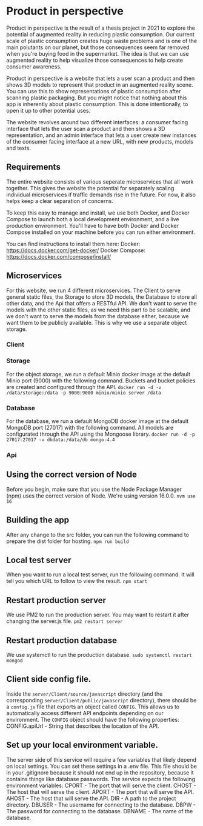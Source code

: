 # Product in perspective
Product in perspective is the result of a thesis project in 2021 to explore the
potential of augmented reality in reducing plastic consumption. Our current
scale of plastic consumption creates huge waste problems and is one of the main
polutants on our planet, but those consequences seem far removed when you're
buying food in the supermarket. The idea is that we can use augmented reality
to help visualize those consequences to help create consumer awareness.

Product in perspective is a website that lets a user scan a product and then
shows 3D models to represent that product in an augmented reality scene. You can
use this to show representations of plastic consumption after scanning plastic
packaging. But you might notice that nothing about this app is inherently about
plastic consumption. This is done intentionally, to open it up to other
potential uses.

The website revolves around two different interfaces: a consumer facing
interface that lets the user scan a product and then shows a 3D representation,
and an admin interface that lets a user create new instances of the consumer
facing interface at a new URL, with new products, models and texts.

## Requirements
The entire website consists of various seperate microservices that all work
together. This gives the website the potential for separately scaling individual
microservices if traffic demands rise in the future. For now, it also helps keep
a clear separation of concerns.

To keep this easy to manage and install, we use both Docker, and Docker Compose
to launch both a local development environment, and a live production
environment. You'll have to have both Docker and Docker Compose installed on
your machine before you can run either environment.

You can find instructions to install them here:
Docker:           https://docs.docker.com/get-docker/
Docker Compose:   https://docs.docker.com/compose/install/

## Microservices
For this website, we run 4 different microservices. The Client to serve general
static files, the Storage to store 3D models, the Database to store all other
data, and the Api that offers a RESTful API. We don't want to serve the models
with the other static files, as we need this part to be scalable, and we don't
want to serve the models from the database either, because we want them to be
publicly available. This is why we use a separate object storage.

### Client

### Storage
For the object storage, we run a default Minio docker image at the default Minio
port (9000) with the following command. Buckets and bucket policies are created
and configured through the API.
`docker run -d -v /data/storage:/data -p 9000:9000 minio/minio server /data`

### Database
For the database, we run a default MongoDB docker image at the default MongoDB
port (27017) with the following command. All models are configurated through the
API using the Mongoose library.
`docker run -d -p 27017:27017 -v dbdata:/data/db mongo:4.4`

### Api










## Using the correct version of Node
Before you begin, make sure that you use the Node Package Manager (npm) uses
the correct version of Node. We're using version 16.0.0.
`nvm use 16`

## Building the app
After any change to the src folder, you can run the following command to
prepare the dist folder for hosting.
`npm run build`

## Local test server
When you want to run a local test server, run the following command. It will
tell you which URL to follow to view the result.
`npm start`

## Restart production server
We use PM2 to run the production server. You may want to restart it after
changing the server.js file.
`pm2 restart server`

## Restart production database
We use systemctl to run the production database.
`sudo systemctl restart mongod`

## Client side config file.
Inside the `server/Client/source/javascript` directory (and the corresponding
`server/Client/public/javascript` directory), there should be a `config.js` file
that exports an object called `CONFIG`. This allows us to automatically access
different API endpoints depending on our environment. The `CONFIG` object should
have the following properties:
CONFIG.apiUrl   - String that describes the location of the API.

## Set up your local environment variable.
The server side of this service will require a few variables that likely depend
on local settings. You can set these settings in a .env file. This file should
be in your .gitignore because it should not end up in the repository, because it
contains things like database passwords. The service expects the following
environment variables:
CPORT   - The port that will serve the client.
CHOST   - The host that will serve the client.
APORT   - The port that will serve the API.
AHOST   - The host that will serve the API.
DIR     - A path to the project directory.
DBUSER  - The username for connecting to the database.
DBPW    - The password for connecting to the database.
DBNAME  - The name of the database.
